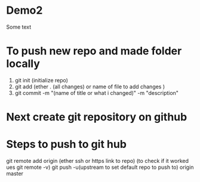 # Demo2

Some text

# To  push new repo  and made folder locally
1. git init (initialize repo)
2. git add (ether . (all changes) or name of file to add changes )
3. git commit -m "(name of title or what i changed)" -m "description"
# Next create git repository on github

# Steps to push to git hub
git remote add origin (ether ssh or https link to repo)
(to check if it worked ues git remote -v)
git push -u(upstream to set default repo to push to) origin master



